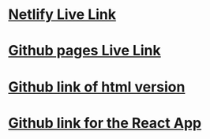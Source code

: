 # [Netlify Live Link](https://chic-choux-d6e50a.netlify.app)
# [Github pages Live Link](https://stephanees020719.github.io/react-fashion-blog/)
# [Github link of html version](https://github.com/stephanees020719/fashion2.git)
# [Github link for the React App](https://github.com/stephanees020719/react-fashion-blog.git)
